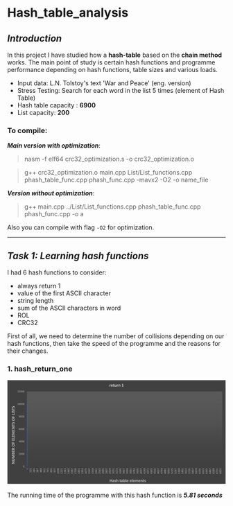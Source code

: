 # Hash_table_analysis

## ___Introduction___
In this project I have studied how a __hash-table__ based on the __chain method__ works. 
The main point of study is certain hash functions and programme performance depending on hash functions, table sizes and various loads.
- Input data: L.N. Tolstoy's text 'War and Peace' (eng. version)
- Stress Testing: Search for each word in the list 5 times (element of Hash Table)
- Hash table capacity : **6900**
- List capacity: **200**

### To compile:
  ___Main version with optimization___:
  >nasm -f elf64 crc32_optimization.s -o crc32_optimization.o
 
  >g++ crc32_optimization.o main.cpp List/List_functions.cpp phash_table_func.cpp phash_func.cpp -mavx2 -O2 -o name_file

  ___Version without optimization___:
>g++ main.cpp ../List/List_functions.cpp phash_table_func.cpp phash_func.cpp -o a

Also you can compile with flag ```-O2``` for optimization.

____

## ___Task 1: Learning hash functions___

I had 6 hash functions to consider:
- always return 1
- value of the first ASCII character
- string length
- sum of the ASCII characters in word
- ROL
- CRC32

First of all, we need to determine the number of collisions depending on our hash functions, 
then take the speed of the programme and the reasons for their changes.


### 1. __hash_return_one__
![Image alt](https://github.com/shaazmik/Hash_table_analysis/blob/main/hash_statistics/return1.png)

The running time of the programme with this hash function is ___5.81 seconds___

